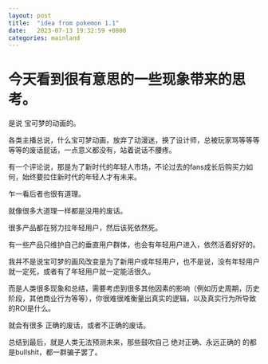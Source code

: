 ```yaml
---
layout: post
title:  "idea from pokemon 1.1"
date:   2023-07-13 19:32:59 +0800
categories: mainland
---
```


# 今天看到很有意思的一些现象带来的思考。  

是说 宝可梦的动画的。

各类主播总说，什么宝可梦动画，放弃了动漫迷，换了设计师，总被玩家骂等等等等等的废话屁话，一点意义都没有，站着说话不腰疼。

有一个评论说，那是为了新时代的年轻人市场，不论过去的fans成长后购买力如何，始终要拉住新时代的年轻人才有未来。

乍一看后者也很有道理。

就像很多大道理一样都是没用的废话。

很多产品都在努力拉年轻用户，然后该死依然死。

有一些产品只维护自己的垂直用户群体，也会有年轻用户进入，依然活着好好的。

我并不是说宝可梦的画风改变是为了新用户或年轻用户，也不是说，没有年轻用户就一定死，或者有了年轻用户就一定能活很久。

而是人类很多现象和总结，需要考虑到很多其他因素的影响（例如历史周期，历史阶段，其他商业行为等等），你很难很难衡量出真实的逻辑，以及真实行为所导致的ROI是什么。

就会有很多 正确的废话，或者不正确的废话。

总结到最后，就是人类无法预测未来，那些鼓吹自己 绝对正确、永远正确的 的都是bullshit，都一群骗子罢了。

